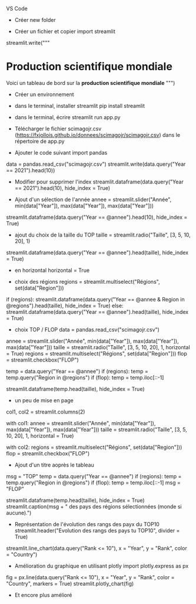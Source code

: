 VS Code

- Créer new folder

- Créer un fichier et copier
import streamlit
 
streamlit.write("""
# Production scientifique mondiale
Voici un tableau de bord sur la **production scientifique mondiale**
""")
 
- Créer un environnement

- dans le terminal, installer streamlit
pip install streamlit

- dans le terminal, écrire
streamlit run app.py

- Télécharger le fichier scimagojr.csv (https://fxjollois.github.io/donnees/scimagojr/scimagojr.csv) dans le répertoire de app.py

- Ajouter le code suivant 
import pandas

data = pandas.read_csv("scimagojr.csv")
streamlit.write(data.query("Year == 2021").head(10))

- Modifier pour supprimer l'index
streamlit.dataframe(data.query("Year == 2021").head(10), hide_index = True)

- Ajout d'un sélection de l'année
annee = streamlit.slider("Année", min(data["Year"]), max(data["Year"]), max(data["Year"]))

streamlit.dataframe(data.query("Year == @annee").head(10), hide_index = True)

- ajout du choix de la taille du TOP
taille = streamlit.radio("Taille", [3, 5, 10, 20], 1)

streamlit.dataframe(data.query("Year == @annee").head(taille), hide_index = True)

- en horizontal
horizontal = True

- choix des régions
regions = streamlit.multiselect("Régions", set(data["Region"]))

if (regions):
    streamlit.dataframe(data.query("Year == @annee & Region in @regions").head(taille), hide_index = True)
else:
    streamlit.dataframe(data.query("Year == @annee").head(taille), hide_index = True)

- choix TOP / FLOP
data = pandas.read_csv("scimagojr.csv")

annee = streamlit.slider("Année", min(data["Year"]), max(data["Year"]), max(data["Year"]))
taille = streamlit.radio("Taille", [3, 5, 10, 20], 1, horizontal = True)
regions = streamlit.multiselect("Régions", set(data["Region"]))
flop = streamlit.checkbox("FLOP")

temp = data.query("Year == @annee")
if (regions):
    temp = temp.query("Region in @regions")
if (flop):
    temp = temp.iloc[::-1]

streamlit.dataframe(temp.head(taille), hide_index = True)

- un peu de mise en page

col1, col2 = streamlit.columns(2)

with col1:
    annee = streamlit.slider("Année", min(data["Year"]), max(data["Year"]), max(data["Year"]))
    taille = streamlit.radio("Taille", [3, 5, 10, 20], 1, horizontal = True)

with col2:
    regions = streamlit.multiselect("Régions", set(data["Region"]))
    flop = streamlit.checkbox("FLOP")
    
- Ajout d'un titre aoprès le tableau

msg = "TOP"
temp = data.query("Year == @annee")
if (regions):
    temp = temp.query("Region in @regions")
if (flop):
    temp = temp.iloc[::-1]
    msg = "FLOP"

streamlit.dataframe(temp.head(taille), hide_index = True)
streamlit.caption(msg + " des pays des régions sélectionnées (monde si aucune).")

- Représentation de l'évolution des rangs des payx du TOP10
streamlit.header("Evolution des rangs des pays tu TOP10", divider = True)

streamlit.line_chart(data.query("Rank <= 10"), x = "Year", y = "Rank", color = "Country")

- Amélioration du graphique en utilisant plotly
import plotly.express as px

fig = px.line(data.query("Rank <= 10"), x = "Year", y = "Rank", color = "Country", markers = True)
streamlit.plotly_chart(fig)

- Et encore plus amélioré



